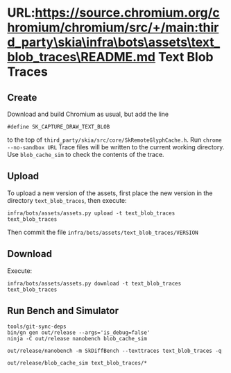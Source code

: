URL:https://source.chromium.org/chromium/chromium/src/+/main:third_party\skia\infra\bots\assets\text_blob_traces\README.md
Text Blob Traces
================

Create
------

Download and build Chromium as usual, but add the line

    #define SK_CAPTURE_DRAW_TEXT_BLOB

to the top of `third_party/skia/src/core/SkRemoteGlyphCache.h`.
Run `chrome --no-sandbox URL` Trace files will be written to the current
working directory.  Use `blob_cache_sim` to check the contents of the trace.

Upload
------

To upload a new version of the assets, first place the new version in the
directory `text_blob_traces`, then execute:

    infra/bots/assets/assets.py upload -t text_blob_traces text_blob_traces

Then commit the file `infra/bots/assets/text_blob_traces/VERSION`

Download
--------

Execute:

    infra/bots/assets/assets.py download -t text_blob_traces text_blob_traces

Run Bench and Simulator
-----------------------

    tools/git-sync-deps
    bin/gn gen out/release --args='is_debug=false'
    ninja -C out/release nanobench blob_cache_sim

    out/release/nanobench -m SkDiffBench --texttraces text_blob_traces -q

    out/release/blob_cache_sim text_blob_traces/*
